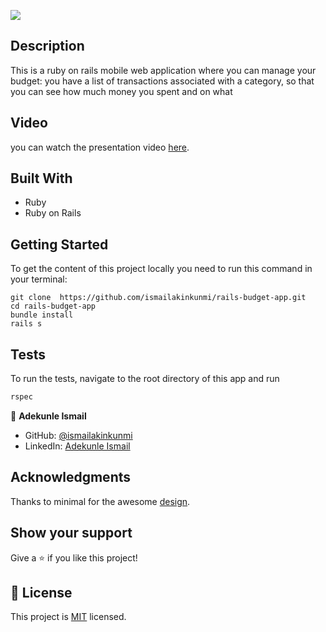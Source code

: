 ![](https://img.shields.io/badge/Microverse-blueviolet)

## Description

This is a ruby on rails mobile web application where you can manage your budget: you have a list of transactions associated with a category, so that you can see how much money you spent and on what

## Video

you can watch the presentation video [here](https://www.loom.com/share/3256f5b285d448c882008e6886ded3a6).

## Built With

- Ruby
- Ruby on Rails

## Getting Started

To get the content of this project locally you need to run this command in your terminal:

```on bash or terminal
git clone  https://github.com/ismailakinkunmi/rails-budget-app.git
cd rails-budget-app
bundle install
rails s
```

## Tests

To run the tests, navigate to the root directory of this app and run

```ruby
rspec
```

👤 **Adekunle Ismail**

- GitHub: [@ismailakinkunmi](https://github.com/ismailakinkunmiç)
- LinkedIn: [Adekunle Ismail](https://www.linkedin.com/in/adismail4/)

## Acknowledgments

Thanks to minimal for the awesome [design](https://www.behance.net/gallery/19759151/Snapscan-iOs-design-and-branding?tracking_source=).

## Show your support

Give a ⭐️ if you like this project!

## 📝 License

This project is [MIT](./LICENSE) licensed.
